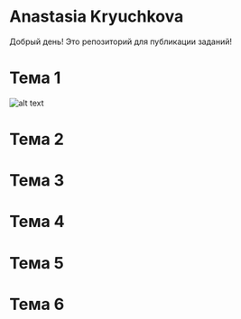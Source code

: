 # Anastasia Kryuchkova

Добрый день! Это репозиторий для публикации заданий!

# Тема 1
![alt text](https://github.com/nestessia/nestessia.github.io/blob/main/ИСР%201.2%20Крючкова%20А.С%202.1.jpg?raw=true)

# Тема 2


# Тема 3


# Тема 4


# Тема 5


# Тема 6



